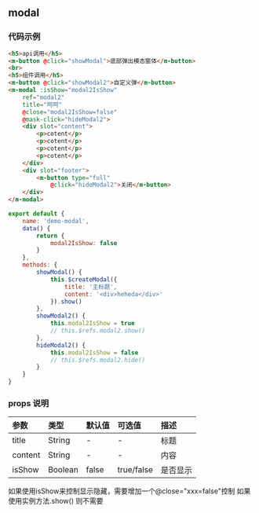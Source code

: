 
## modal
### 代码示例

```html
<h5>api调用</h5>
<m-button @click="showModal">底部弹出模态窗体</m-button>
<br>
<h5>组件调用</h5>
<m-button @click="showModal2">自定义弹</m-button>
<m-modal :isShow="modal2IsShow"
    ref="modal2"
    title="呵呵"
    @close="modal2IsShow=false"
    @mask-click="hideModal2">
    <div slot="content">
        <p>cotent</p>
        <p>cotent</p>
        <p>cotent</p>
        <p>cotent</p>
    </div>
    <div slot="footer">
        <m-button type="full"
            @click="hideModal2">关闭</m-button>
    </div>
</m-modal>

```

```javascript   
export default {
    name: 'demo-modal',
    data() {
        return {
            modal2IsShow: false
        }
    },
    methods: {
        showModal() {
            this.$createModal({
                title: '主标题',
                content: '<div>heheda</div>'
            }).show()
        },
        showModal2() {
            this.modal2IsShow = true
            // this.$refs.modal2.show()
        },
        hideModal2() {
            this.modal2IsShow = false
            // this.$refs.modal2.hide()
        }
    }
}
```
### props 说明
 
| 参数      |类型| 默认值    | 可选值|描述    | 
|:-------- | :--------|:--------  |:------|:---------|    
|title|String|-|-|标题|
|content|String|-|-|内容|
|isShow|Boolean|false|true/false|是否显示|

如果使用isShow来控制显示隐藏，需要增加一个@close="xxx=false"控制
如果使用实例方法.show() 则不需要
